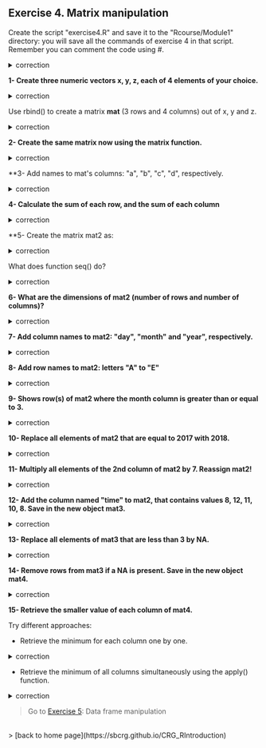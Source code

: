 ## Exercise 4. Matrix manipulation

Create the script "exercise4.R" and save it to the "Rcourse/Module1" directory: you will save all the commands of exercise 4 in that script.
<br>Remember you can comment the code using #.


<details>
<summary>
correction
</summary>

```{r}
getwd()
setwd("Rcourse/Module1")
setwd("/users/bi/sbonnin/Rcourse/Module1")
```

</details>

**1- Create three numeric vectors x, y, z, each of 4 elements of your choice.**

<details>
<summary>
correction
</summary>

```{r}
x <- 2:5
y <- 6:9
z <- 7:4
```
</details>

Use rbind() to create a matrix **mat** (3 rows and 4 columns) out of x, y and z.

<details>
<summary>
correction
</summary>

```{r}
mat <- rbind(x, y, z)
```

</details>

**2- Create the same matrix now using the matrix function.**

<details>
<summary>
correction
</summary>

```{r}
mat <- matrix(data=c(x, y, z), nrow=3, ncol=4, byrow=TRUE)
```

</details>

**3- Add names to mat's columns: "a", "b", "c", "d", respectively.

<details>
<summary>
correction
</summary>

```{r}
colnames(mat) <- c("a", "b", "c", "d")
```

</details>

**4- Calculate the sum of each row, and the sum of each column**

<details>
<summary>
correction
</summary>

```{r}
rowSums(mat); colSums(mat)
```

</details>

**5- Create the matrix mat2 as:

<details>
<summary>
correction
</summary>

```{r}
mat2 <- matrix(c(seq(from=1, to=10, by=2), 5:1, rep(x=2017, times=5)), ncol=3)
```

</details>

What does function seq() do?

<details>
<summary>
correction
</summary>

**seq** generate sequences of numbers. Here, it creates a sequences from 1 to 10 with a step of 2 numbers.

</details>

**6- What are the dimensions of mat2 (number of rows and number of columns)?**

<details>
<summary>
correction
</summary>

```{r}
# number of rows
nrow(mat2)
# number of columns
ncol(mat2)
# dimensions: number of rows, number of columns
dim(mat2)
```

</details>

**7- Add column names to mat2: "day", "month" and "year", respectively.**

<details>
<summary>
correction
</summary>

```{r}
colnames(mat2) <- c("day", "month", "year")
```

</details>

**8- Add row names to mat2: letters "A" to "E"**

<details>
<summary>
correction
</summary>

```{r}
rownames(mat2) <- c("A", "B", "C", "D", "E")
rownames(mat2) <- LETTERS[1:5]
```

</details>

**9- Shows row(s) of mat2 where the month column is greater than or equal to 3.**

<details>
<summary>
correction
</summary>

```{r}
# select column month
mat2[, "month"]
# element(s) of column month that is (are) greater than or equal to 3
mat2[,"month"] >= 3
# finally select row(s) where the month columns is greater than or equal to 3
mat2[mat2[,"month"] >= 3,]
```

</details>

**10- Replace all elements of mat2 that are equal to 2017 with 2018.**

<details>
<summary>
correction
</summary>

```{r}
# which elements of mat2 that are exactly equal to 2017
mat2==2017
# retrieve actual elements
mat2[mat2==2017]
# replace all 2017 with 2018
mat2[mat2==2017] <- 2018
```

</details>

**11- Multiply all elements of the 2nd column of mat2 by 7. Reassign mat2!**

<details>
<summary>
correction
</summary>

```{r}
# multiply all elements of the 2nd column of mat2 by 7
mat2[,2] * 7
# reassign mat2 with the new values of column 2
mat2[,2] <- mat2[,2] * 7
```

</details>

**12- Add the column named "time" to mat2, that contains values 8, 12, 11, 10, 8. Save in the new object mat3.**

<details>
<summary>
correction
</summary>

```{r}
mat3 <- cbind(mat2, time=c(8, 12, 11, 10, 8))
```

</details>

**13- Replace all elements of mat3 that are less than 3 by NA.**

<details>
<summary>
correction
</summary>

```{r}
# which elements of mat3 that are less than 3
mat3 < 3
# actually elements of mat3 that are less than 3
mat3[mat3 < 3]
# reassign elements of mat3 that are less than 3 with NA
mat3[mat3 < 3] <- NA
```

</details>

**14- Remove rows from mat3 if a NA is present. Save in the new object mat4.**

<details> 
<summary>
correction
</summary>

```{r}
mat4 <- na.omit(mat3)
```

</details>

**15- Retrieve the smaller value of each column of mat4.**

Try different approaches:

* Retrieve the minimum for each column one by one.

<details> 
<summary>
correction
</summary>

```{r}
min(mat4[,"day"])
min(mat4[,"month"])
min(mat4[,"year"])
min(mat4[,"time"])
```

</details>

* Retrieve the minimum of all columns simultaneously using the apply() function.

<details> 
<summary>
correction 
</summary>

```{r}
# mat4: object
# 2: by column
# min: function to apply
apply(mat4, 2, min)
```

</details>

> Go to [Exercise 5](https://sbcrg.github.io/CRG_RIntroduction/exercise5): Data frame manipulation
<br>
> [back to home page](https://sbcrg.github.io/CRG_RIntroduction)

